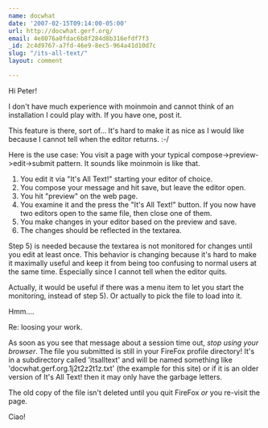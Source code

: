 ```yaml
---
name: docwhat
date: '2007-02-15T09:14:00-05:00'
url: http://docwhat.gerf.org/
email: 4e8076a0fdac6b8f284d8b316efdf7f3
_id: 2c4d9767-a7fd-46e9-8ec5-964a41d10d7c
slug: "/its-all-text/"
layout: comment

---
```


Hi Peter!

I don't have much experience with moinmoin and cannot think of an installation I could play with.  If you have one, post it.

This feature is there, sort of... It's hard to make it as nice as I would like because I cannot tell when the editor returns. :-/

Here is the use case:
   You visit a page with your typical compose->preview->edit->submit pattern. It sounds like moinmoin is like that.

1) You edit it via "It's All Text!" starting your editor of choice.
2) You compose your message and hit save, but leave the editor open.
3) You hit "preview" on the web page.
4) You examine it and the press the "It's All Text!" button.  If you now have two editors open to the same file, then close one of them.
5) You make changes in your editor based on the preview and save.
6) The changes should be reflected in the textarea.

Step 5) is needed because the textarea is not monitored for changes until you edit at least once.  This behavior is changing because it's hard to make it maximally useful and keep it from being too confusing to normal users at the same time.  Especially since I cannot tell when the editor quits. 

Actually, it would be useful if there was a menu item to let you start the monitoring, instead of step 5).  Or actually to pick the file to load into it.

Hmm....

Re: loosing your work.

As soon as you see that message about a session time out, *stop using your browser*.  The file you submitted is still in your FireFox profile directory!  It's in a subdirectory called 'itsalltext' and will be named something like 'docwhat.gerf.org.1j2t2z2t1z.txt' (the example for this site) or if it is an older version of It's All Text! then it may only have the garbage letters.

The old copy of the file isn't deleted until you quit FireFox *or* you re-visit the page.

Ciao!
